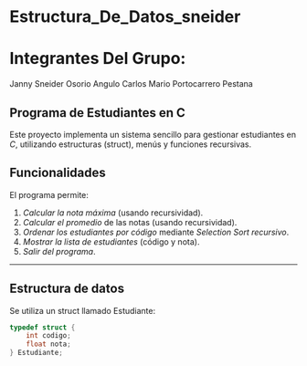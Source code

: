 # Estructura_De_Datos_sneider
 
# Integrantes Del Grupo:
Janny Sneider Osorio Angulo
Carlos Mario Portocarrero Pestana




## Programa de Estudiantes en C

Este proyecto implementa un sistema sencillo para gestionar estudiantes en *C*, utilizando estructuras (struct), menús y funciones recursivas.

##  Funcionalidades

El programa permite:

1. *Calcular la nota máxima* (usando recursividad).  
2. *Calcular el promedio* de las notas (usando recursividad).  
3. *Ordenar los estudiantes por código* mediante *Selection Sort recursivo*.  
4. *Mostrar la lista de estudiantes* (código y nota).  
5. *Salir del programa*.  

---

## Estructura de datos

Se utiliza un struct llamado Estudiante:

```c
typedef struct {
    int codigo;
    float nota;
} Estudiante;